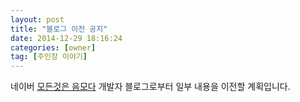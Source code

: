 ```yaml
---
layout: post
title: "블로그 이전 공지"
date: 2014-12-29 18:16:24
categories: [owner]
tag: [주인장 이야기]
---
```

네이버 [모든것은 음모다][naver-blog] 개발자 블로그로부터 일부 내용을 이전할 계획입니다.

[naver-blog]: http://blog.naver.com/pluulove84